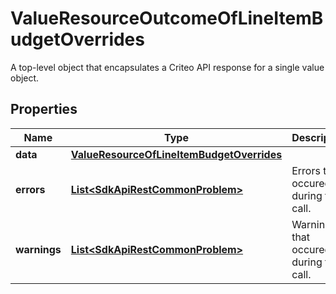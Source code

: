 

# ValueResourceOutcomeOfLineItemBudgetOverrides

A top-level object that encapsulates a Criteo API response for a single value object.

## Properties

| Name | Type | Description | Notes |
|------------ | ------------- | ------------- | -------------|
|**data** | [**ValueResourceOfLineItemBudgetOverrides**](ValueResourceOfLineItemBudgetOverrides.md) |  |  [optional] |
|**errors** | [**List&lt;SdkApiRestCommonProblem&gt;**](SdkApiRestCommonProblem.md) | Errors that occured during this call. |  [optional] [readonly] |
|**warnings** | [**List&lt;SdkApiRestCommonProblem&gt;**](SdkApiRestCommonProblem.md) | Warnings that occured during this call. |  [optional] [readonly] |



